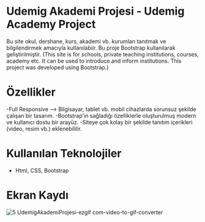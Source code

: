 # Udemig Akademi Projesi - Udemig Academy Project
Bu site okul, dershane, kurs, akademi vb. kurumları tanıtmak ve bilgilendirmek amacıyla kullanılabiir. Bu proje Bootstrap kullanılarak geliştirilmiştir.
(This site is for schools, private teaching institutions, courses, academy etc. It can be used to introduce and inform institutions. This project was developed using Bootstrap.)

# Özellikler
-Full Responsive --> Bilgisayar, tablet vb.  mobil  cihazlarda sorunsuz şekilde çalışan bir tasarım.
-Bootstrap'in sağladığı özelliklerle oluşturulmuş modern ve kullanıcı dostu bir arayüz.
-Siteye çok kolay bir şekilde tanıtım içerikleri (video, resim vb.) eklenebililir.

# Kullanılan Teknolojiler
- Html, CSS, Bootstrap

# Ekran Kaydı
![5 UdemigAkademiProjesi-ezgif com-video-to-gif-converter](https://github.com/cngkorkmaz/udemig-akademi/assets/164249002/a0496854-25a3-4946-8489-2f09f686e0f3)

